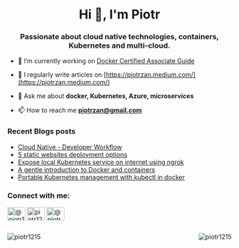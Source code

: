 <h1 align="center">Hi 👋, I'm Piotr</h1>
<h3 align="center">Passionate about cloud native technologies, containers, Kubernetes and multi-cloud.</h3>

- 🔭 I’m currently working on [Docker Certified Associate Guide](https://github.com/Piotr1215/dca-prep-kit)

- 📝 I regularly write articles on [https://piotrzan.medium.com/](https://piotrzan.medium.com/)

- 💬 Ask me about **docker, Kubernetes, Azure, microservices**

- 📫 How to reach me **piotrzan@gmail.com**

### Recent Blogs posts
<!-- BLOG-POST-LIST:START -->
- [Cloud Native - Developer Workflow](https://medium.com/swlh/cloud-native-developer-workflow-3f302dcdd855?source=rss-3c5c31a7d1d7------2)
- [5 static websites deployment options](https://itnext.io/5-static-websites-deployment-options-d0aac1570331?source=rss-3c5c31a7d1d7------2)
- [Expose local Kubernetes service on internet using ngrok](https://itnext.io/expose-local-kubernetes-service-on-internet-using-ngrok-2888a1118b5b?source=rss-3c5c31a7d1d7------2)
- [A gentle introduction to Docker and containers](https://medium.com/faun/a-gentle-introduction-to-docker-and-containers-2e67b1832918?source=rss-3c5c31a7d1d7------2)
- [Portable Kubernetes management with kubectl in docker](https://itnext.io/portable-kubernetes-management-with-kubectl-in-docker-cb861a2c3c02?source=rss-3c5c31a7d1d7------2)
<!-- BLOG-POST-LIST:END -->

<h3 align="left">Connect with me:</h3>
<p align="left">
<a href="https://dev.to/@piotr1215" target="blank"><img align="center" src="https://cdn.jsdelivr.net/npm/simple-icons@3.0.1/icons/dev-dot-to.svg" alt="@piotr1215" height="30" width="40" /></a>
<a href="https://twitter.com/piotr1215" target="blank"><img align="center" src="https://cdn.jsdelivr.net/npm/simple-icons@3.0.1/icons/twitter.svg" alt="piotr1215" height="30" width="40" /></a>
<a href="https://medium.com/@piotrzan" target="blank"><img align="center" src="https://cdn.jsdelivr.net/npm/simple-icons@3.0.1/icons/medium.svg" alt="@piotrzan" height="30" width="40" /></a>
</p>
<div style="overflow: hidden;">
<p style="float: left;"><img  src="https://github-readme-stats.vercel.app/api/top-langs?username=piotr1215&show_icons=true&theme=dark&locale=en&layout=compact" alt="piotr1215" /></p>

<p style="float: right;">&nbsp;<img  src="https://github-readme-stats.vercel.app/api?username=piotr1215&show_icons=true&theme=dark&locale=en" alt="piotr1215" /></p>
</div>
